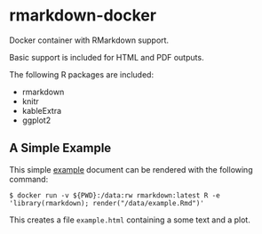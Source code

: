 # rmarkdown-docker
Docker container with RMarkdown support.

Basic support is included for HTML and PDF outputs.

The following R packages are included:

- rmarkdown
- knitr
- kableExtra
- ggplot2

## A Simple Example

This simple [example](example.Rmd) document can be rendered with the following command:

```
$ docker run -v ${PWD}:/data:rw rmarkdown:latest R -e 'library(rmarkdown); render("/data/example.Rmd")'
```

This creates a file `example.html` containing a some text and a plot.
